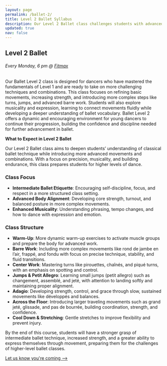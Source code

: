 ```yaml
---
layout: page
permalink: /ballet-2/
title: Level 2 Ballet Syllabus
description: Our Level 2 Ballet class challenges students with advanced techniques, strengthening exercises, and complex combinations, preparing them for higher levels of dance.
updated: true
nav: false
---
```


## Level 2 Ballet
###### Every Monday, 6 pm @ [Fitmax](https://maps.app.goo.gl/JBXejqFpaZuqY8uq5)
Our Ballet Level 2 class is designed for dancers who have mastered the fundamentals of Level 1 and are ready to take on more challenging techniques and combinations. This class focuses on refining basic movements, increasing strength, and introducing more complex steps like turns, jumps, and advanced barre work. Students will also explore musicality and expression, learning to connect movements fluidly while developing a deeper understanding of ballet vocabulary. Ballet Level 2 offers a dynamic and encouraging environment for young dancers to continue their progression, building the confidence and discipline needed for further advancement in ballet.

**What to Expect in Level 2 Ballet**

Our Level 2 Ballet class aims to deepen students’ understanding of classical ballet technique while introducing more advanced movements and combinations. With a focus on precision, musicality, and building endurance, this class prepares students for higher levels of dance.

### Class Focus
- **Intermediate Ballet Etiquette**: Encouraging self-discipline, focus, and respect in a more structured class setting.
- **Advanced Body Alignment**: Developing core strength, turnout, and balanced posture in more complex movements.
- **Enhanced Musicality**: Understanding phrasing, tempo changes, and how to dance with expression and emotion.

### Class Structure
- **Warm-Up**: More dynamic warm-up exercises to activate muscle groups and prepare the body for advanced work.
- **Barre Work**: Including more complex movements like rond de jambe en l’air, frappé, and fondu with focus on precise technique, stability, and fluid transitions.
- **Center Work**: Mastering turns like pirouettes, chaînés, and piqué turns, with an emphasis on spotting and control.
- **Jumps & Petit Allegro**: Learning small jumps (petit allegro) such as changement, assemblé, and jeté, with attention to landing softly and maintaining proper alignment.
- **Adagio**: Developing strength, control, and grace through slow, sustained movements like développés and balances.
- **Across the Floor**: Introducing larger traveling movements such as grand jeté, glissade, and pas de bourrée, building coordination, strength, and confidence.
- **Cool Down & Stretching**: Gentle stretches to improve flexibility and prevent injury.

By the end of this course, students will have a stronger grasp of intermediate ballet technique, increased strength, and a greater ability to express themselves through movement, preparing them for the challenges of higher-level ballet classes.

[Let us know you're coming ⟶](/registration)

